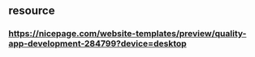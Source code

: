 ## resource
### https://nicepage.com/website-templates/preview/quality-app-development-284799?device=desktop
 